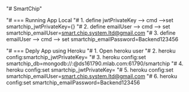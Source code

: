 "# SmartChip" 

"# === Running App Local
"# 1. define jwtPrivateKey --> cmd -->set smartchip_jwtPrivateKey={}
"# 2. define emailUser --> cmd --> set smartchip_emailUser=<user>smart.chip.system.ltd@gmail.com
"# 3. define emailUser --> cmd --> set smartchip_emailPassword=<password>Backend123456

"# === Deply App using Heroku
"# 1. Open heroku user
"# 2. heroku config:smartchip_jwtPrivateKey=<privatekey>
"# 3. heroku config:set smartchip_db=mongodb://<smartchipUser>:<dbpassword>@ds161790.mlab.com:61790/smartchip
"# 4. heroku config:set smartchip_jwtPrivateKey=<privatekey>
"# 5. heroku config:set smartchip_emailUser=<user>smart.chip.system.ltd@gmail.com
"# 6. heroku config:set smartchip_emailPassword=<password>Backend123456